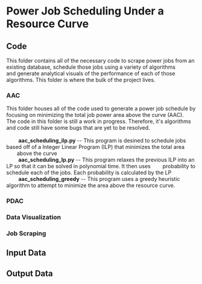 # Power Job Scheduling Under a Resource Curve

## **Code**

This folder contains all of the necessary code to scrape power jobs from an existing database, schedule those jobs using a variety of algorithms <br>
and generate analytical visuals of the performance of each of those algorithms. This folder is where the bulk of the project lives.

### AAC

This folder houses all of the code used to generate a power job schedule by focusing on minimizing the total job power area above the curve (AAC). <br>
The code in this folder is still a work in progress. Therefore, it's algorithms and code still have some bugs that are yet to be resolved. <br>
<br>
&emsp;&emsp; **aac_scheduling_ilp.py** -- This program is desined to schedule jobs based off of a Integer Linear Program (ILP) that minimizes the total area
&emsp;&emsp;above the curve <br>
&emsp;&emsp; **aac_scheduling_lp.py** -- This program relaxes the previous ILP into an LP so that it can be solved in polynomial time. It then uses
&emsp;&emsp;probability to schedule each of the jobs. Each probability is calculated by the LP <br>
&emsp;&emsp; **aac_scheduling_greedy** -- This program uses a greedy heuristic algorithm to attempt to minimize the area above the resource curve.

### PDAC

### Data Visualization

### Job Scraping

## **Input Data**

## **Output Data**
